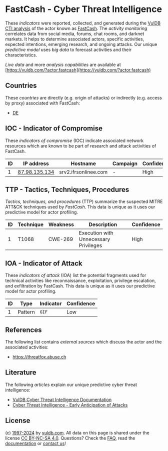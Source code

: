 # FastCash - Cyber Threat Intelligence

These _indicators_ were reported, collected, and generated during the [VulDB CTI analysis](https://vuldb.com/?kb.cti) of the actor known as [FastCash](https://vuldb.com/?actor.fastcash). The _activity monitoring_ correlates data from social media, forums, chat rooms, and darknet markets. It helps to determine associated actors, specific activities, expected intentions, emerging research, and ongoing attacks. Our unique _predictive model_ uses _big data_ to forecast activities and their characteristics.

_Live data_ and more _analysis capabilities_ are available at [https://vuldb.com/?actor.fastcash](https://vuldb.com/?actor.fastcash)

## Countries

These _countries_ are directly (e.g. origin of attacks) or indirectly (e.g. access by proxy) associated with FastCash:

* [DE](https://vuldb.com/?country.de)

## IOC - Indicator of Compromise

These _indicators of compromise_ (IOC) indicate associated network resources which are known to be part of research and attack activities of FastCash.

ID | IP address | Hostname | Campaign | Confidence
-- | ---------- | -------- | -------- | ----------
1 | [87.98.135.134](https://vuldb.com/?ip.87.98.135.134) | srv2.ifrsonlinee.com | - | High

## TTP - Tactics, Techniques, Procedures

_Tactics, techniques, and procedures_ (TTP) summarize the suspected MITRE ATT&CK techniques used by _FastCash_. This data is unique as it uses our predictive model for actor profiling.

ID | Technique | Weakness | Description | Confidence
-- | --------- | -------- | ----------- | ----------
1 | T1068 | CWE-269 | Execution with Unnecessary Privileges | High

## IOA - Indicator of Attack

These _indicators of attack_ (IOA) list the potential fragments used for technical activities like reconnaissance, exploitation, privilege escalation, and exfiltration by FastCash. This data is unique as it uses our predictive model for actor profiling.

ID | Type | Indicator | Confidence
-- | ---- | --------- | ----------
1 | Pattern | `GIF` | Low

## References

The following list contains _external sources_ which discuss the actor and the associated activities:

* https://threatfox.abuse.ch

## Literature

The following _articles_ explain our unique predictive cyber threat intelligence:

* [VulDB Cyber Threat Intelligence Documentation](https://vuldb.com/?kb.cti)
* [Cyber Threat Intelligence - Early Anticipation of Attacks](https://www.scip.ch/en/?labs.20201022)

## License

(c) [1997-2024](https://vuldb.com/?kb.changelog) by [vuldb.com](https://vuldb.com/?kb.about). All data on this page is shared under the license [CC BY-NC-SA 4.0](https://creativecommons.org/licenses/by-nc-sa/4.0/). Questions? Check the [FAQ](https://vuldb.com/?kb.faq), read the [documentation](https://vuldb.com/?kb) or [contact us](https://vuldb.com/?contact)!
